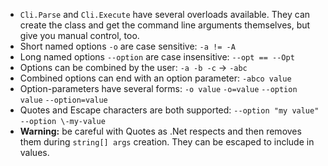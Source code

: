 * `Cli.Parse` and `Cli.Execute` have several overloads available. They can create the class and get the command line arguments themselves, but give you manual control, too.
* Short named options `-o` are case sensitive: `-a != -A`
* Long named options `--option` are case insensitive: `--opt == --Opt`
* Options can be combined by the user: `-a -b -c` -> `-abc`
* Combined options can end with an option parameter: `-abco value`
* Option-parameters have several forms: `-o value` `-o=value` `--option value` `--option=value`
* Quotes and Escape characters are both supported: `--option "my value"` `--option \-my-value`
* **Warning:** be careful with Quotes as .Net respects and then removes them during `string[] args` creation. They can be escaped to include in values.